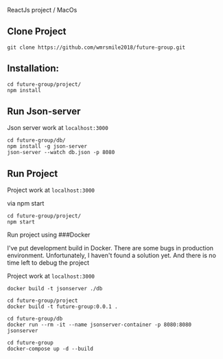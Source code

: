 ReactJs project / MacOs

## Clone Project

```
git clone https://github.com/wmrsmile2018/future-group.git
```

## Installation:

```
cd future-group/project/
npm install
```

## Run Json-server

Json server work at ```localhost:3000```

```
cd future-group/db/
npm install -g json-server
json-server --watch db.json -p 8080
```

## Run Project

Project work at ```localhost:3000```

via npm start
```
cd future-group/project/
npm start
```

Run project using ###Docker

I've put development build in Docker. There are some bugs in production environment. Unfortunately, I haven't found a solution yet. And there is no time left to debug the project

Project work at ```localhost:3000```
```
docker build -t jsonserver ./db

cd future-group/project
docker build -t future-group:0.0.1 .

cd future-group/db
docker run --rm -it --name jsonserver-container -p 8080:8080 jsonserver

cd future-group
docker-compose up -d --build

```

